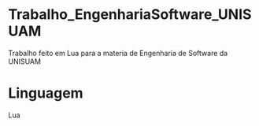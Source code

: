 # Trabalho_EngenhariaSoftware_UNISUAM
Trabalho feito em Lua para a materia de Engenharia de Software da UNISUAM

# Linguagem
Lua

